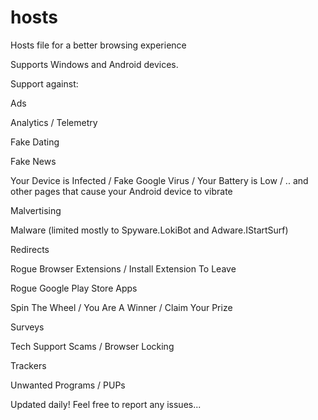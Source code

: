 # hosts
Hosts file for a better browsing experience

Supports Windows and Android devices.

Support against:


Ads

Analytics / Telemetry

Fake Dating

Fake News

Your Device is Infected / Fake Google Virus / Your Battery is Low / .. and other pages that cause your Android device to vibrate

Malvertising

Malware (limited mostly to Spyware.LokiBot and Adware.IStartSurf)

Redirects

Rogue Browser Extensions / Install Extension To Leave

Rogue Google Play Store Apps

Spin The Wheel / You Are A Winner / Claim Your Prize

Surveys

Tech Support Scams / Browser Locking

Trackers

Unwanted Programs / PUPs




Updated daily! Feel free to report any issues...
